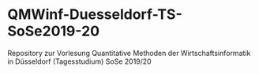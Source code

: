 # QMWinf-Duesseldorf-TS-SoSe2019-20
Repository zur Vorlesung Quantitative Methoden der Wirtschaftsinformatik in Düsseldorf (Tagesstudium) SoSe 2019/20

